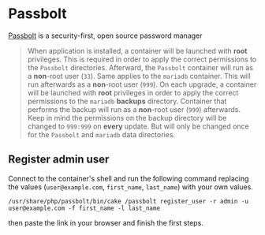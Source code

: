 # Passbolt

[Passbolt](https://www.passbolt.com) is a security-first, open source password manager

> When application is installed, a container will be launched with **root** privileges.
> This is required in order to apply the correct permissions to the `Passbolt` directories.
> Afterward, the `Passbolt` container will run as a **non**-root user (`33`).
> Same applies to the `mariadb` container. This will run afterwards as a **non**-root user (`999`).
> On each upgrade, a container will be launched with **root** privileges in order to apply the correct
> permissions to the `mariadb` **backups** directory. Container that performs the backup will run as a **non**-root user (`999`) afterwards.
> Keep in mind the permissions on the backup directory will be changed to `999:999` on **every** update.
> But will only be changed once for the `Passbolt` and `mariadb` data directories.

## Register admin user

Connect to the container's shell
and run the following command replacing the
values (`user@example.com`, `first_name`, `last_name`) with your own values.

```shell
/usr/share/php/passbolt/bin/cake /passbolt register_user -r admin -u user@example.com -f first_name -l last_name
```
then paste the link in your browser and finish the first steps.
